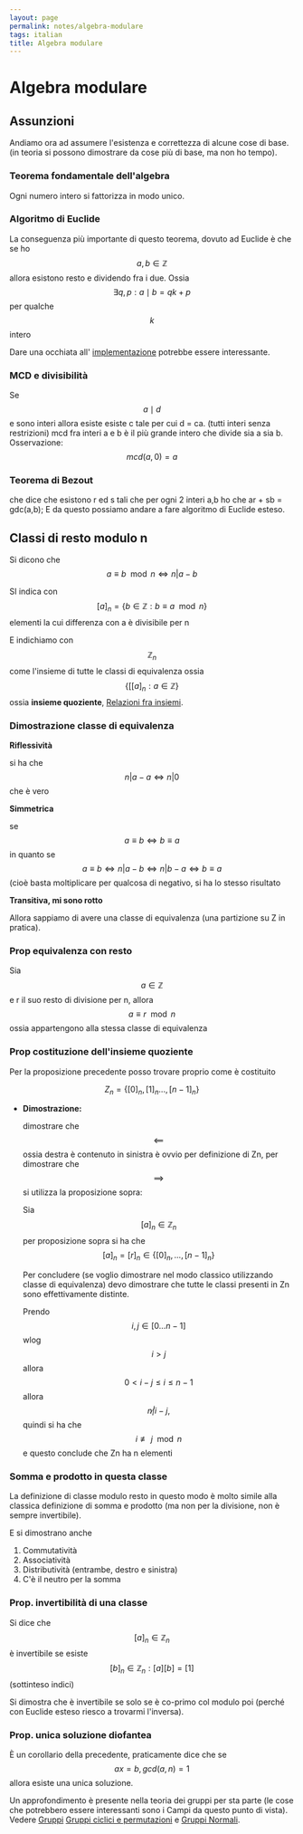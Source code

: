 ```yaml
---
layout: page
permalink: notes/algebra-modulare
tags: italian
title: Algebra modulare
---
```


# Algebra modulare

## Assunzioni

Andiamo ora ad assumere  l'esistenza e correttezza di alcune cose di base. (in teoria si possono dimostrare da cose più di base, ma non ho tempo).

### Teorema fondamentale dell'algebra

Ogni numero intero si fattorizza in modo unico.

### Algoritmo di Euclide
La conseguenza più importante di questo teorema, dovuto ad Euclide è che
se ho $$a, b \in \mathbb{Z}$$ allora esistono resto e dividendo fra i due. Ossia
$$\exists q, p : a\mid b = qk + p$$ per qualche $$k$$ intero

Dare una occhiata all' [implementazione](https://www.geeksforgeeks.org/python-program-for-basic-and-extended-euclidean-algorithms-2/) potrebbe essere interessante.
### MCD e divisibilità

Se $$a \mid d$$ e sono interi allora esiste esiste c tale per cui d = ca. (tutti interi senza restrizioni)
mcd fra interi a e b è il più grande intero che divide sia a sia b.
Osservazione: $$mcd(a, 0) = a$$

### Teorema di Bezout

che dice che esistono r ed s tali che per ogni 2 interi a,b ho che ar + sb = gdc(a,b);
E da questo possiamo andare a fare algoritmo di Euclide esteso.

## Classi di resto modulo n

Si dicono che $$a \equiv b \mod n \iff n | a - b$$

SI indica con $$[a]_n = \{ b \in \mathbb{Z} :b \equiv a \mod n\}$$  elementi la cui differenza con a è divisibile per n

E indichiamo con $$\mathbb{Z}_n$$ come l'insieme di tutte le classi di equivalenza ossia $$\{[[a]_n : a \in \mathbb{Z}\}$$ ossia **insieme quoziente**, [Relazioni fra insiemi](/notes/relazioni-fra-insiemi).

### Dimostrazione classe di equivalenza

**Riflessività**

si ha che $$n | a- a \iff n | 0$$ che è vero

**Simmetrica**

se $$a \equiv b \iff b \equiv a$$ in quanto se $$a \equiv b \iff n | a - b \iff n | b - a \iff b \equiv a$$ (cioè basta moltiplicare per qualcosa di negativo, si ha lo stesso risultato

**Transitiva, mi sono rotto**

Allora sappiamo di avere una classe di equivalenza (una partizione su Z in pratica).

### Prop equivalenza con resto

Sia $$a\in \mathbb{Z}$$ e r il suo resto di divisione per n, allora $$a \equiv r \mod n$$ ossia appartengono alla stessa classe di equivalenza

### Prop costituzione dell'insieme quoziente

Per la proposizione precedente posso trovare proprio come è costituito

$$Z_n = \{[0]_n, [1]_n...,[n-1]_n\}$$

- **Dimostrazione:**

    dimostrare che $$\impliedby$$ ossia destra è contenuto in sinistra è ovvio per definizione di Zn, per dimostrare che $$\implies$$si utilizza la proposizione sopra:

    Sia $$[a]_n \in \mathbb{Z}_n$$ per proposizione sopra si ha che $$[a]_n = [r]_n \in \{[0]_n,...,[n - 1]_n\}$$

    Per concludere (se voglio dimostrare nel modo classico utilizzando classe di equivalenza) devo dimostrare che tutte le classi presenti in Zn sono effettivamente distinte.

    Prendo $$i,j \in [0...n-1]$$ wlog $$i > j$$ allora $$0 < i - j \leq i \leq n- 1$$ allora $$n \not | i-j,$$  quindi si ha che $$i \not\equiv j \mod n$$ e questo conclude che Zn ha n elementi


### Somma e prodotto in questa classe

La definizione di classe modulo resto in questo modo è molto simile alla classica definizione di somma e prodotto (ma non per la divisione, non è sempre invertibile).

E si dimostrano anche

1. Commutatività
2. Associatività
3. Distributività (entrambe, destro e sinistra)
4. C'è il neutro per la somma

### Prop. invertibilità di una classe

Si dice che $$[a]_n \in \mathbb{Z}_n$$ è invertibile se esiste $$[b]_n \in \mathbb{Z}_n : [a][b] = [1]$$ (sottinteso indici)

Si dimostra che è invertibile se solo se è co-primo col modulo poi (perché con Euclide esteso riesco a trovarmi l'inversa).

### Prop. unica soluzione diofantea

È un corollario della precedente, praticamente dice che se  $$ax = b, gcd(a,n) = 1$$ allora esiste una unica soluzione.


Un approfondimento è presente nella teoria dei gruppi per sta parte (le cose che potrebbero essere interessanti sono i Campi da questo punto di vista). Vedere [Gruppi](/notes/gruppi) [Gruppi ciclici e permutazioni](/notes/gruppi-ciclici-e-permutazioni) e [Gruppi Normali](/notes/gruppi-normali).